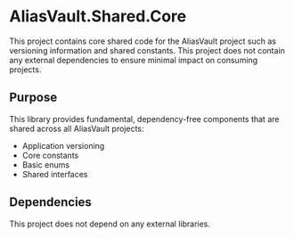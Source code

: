 # AliasVault.Shared.Core

This project contains core shared code for the AliasVault project such as versioning information and shared constants.
This project does not contain any external dependencies to ensure minimal impact on consuming projects.

## Purpose

This library provides fundamental, dependency-free components that are shared across all AliasVault projects:
- Application versioning
- Core constants
- Basic enums
- Shared interfaces

## Dependencies

This project does not depend on any external libraries.
